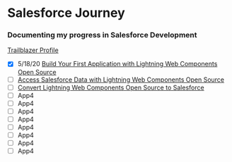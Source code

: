 # Salesforce Journey
### Documenting my progress in Salesforce Development
[Trailblazer Profile](https://trailblazer.me/id/jc27)

- [X] 5/18/20 [Build Your First Application with Lightning Web Components Open Source](https://trailhead.salesforce.com/content/learn/projects/build-your-first-app-with-lightning-web-components-open-source?&utm_source=trailhead&utm_medium=web-landing-page&utm_campaign=salesforce_javascript_developers&utm_content=lwc_open_source_trailhead_project) 
- [ ] [Access Salesforce Data with Lightning Web Components Open Source](https://trailhead.salesforce.com/en/content/learn/projects/access-salesforce-data-with-lightning-web-components-open-source?trail_id=build-apps-lightning-web-components-open-source)
- [ ] [Convert Lightning Web Components Open Source to Salesforce](https://trailhead.salesforce.com/en/content/learn/projects/convert-lightning-web-components-open-source-to-salesforce?trail_id=build-apps-lightning-web-components-open-source)
- [ ] App4
- [ ] App4
- [ ] App4
- [ ] App4
- [ ] App4
- [ ] App4
- [ ] App4
- [ ] App4